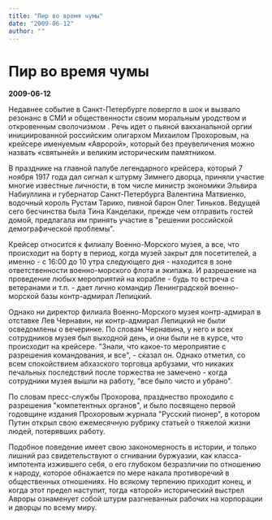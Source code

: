 ```yaml
---
title: "Пир во время чумы"
date: "2009-06-12"
author: ""
---
```


# Пир во время чумы

**2009-06-12** 

Недавнее событие в Санкт-Петербурге повергло в шок и вызвало резонанс в СМИ и общественности своим моральным уродством и откровенным сволочизмом . Речь идет о пьяной вакханальной оргии инициированной российским олигархом Михаилом Прохоровым, на крейсере именуемым «Авророй», который без преувеличения можно назвать «святыней» и великим историческим памятником.

В празднике на главной палубе легендарного крейсера, который 7 ноября 1917 года дал сигнал к штурму Зимнего дворца, приняли участие многие известные личности, в том числе министр экономики Эльвира Набиуллина и губернатор Санкт-Петербурга Валентина Матвиенко, водочный король Рустам Тарико, пивной барон Олег Тиньков. Ведущей сего бесчинства была Тина Канделаки, прежде чем отправить гостей домой, предлагала им принять участие в "решении российской демографической проблемы".

Крейсер относится к филиалу Военно-Морского музея, а все, что происходит на борту в период, когда музей закрыт для посетителей, а именно - с 16:00 до 10 утра следующего дня - находится в зоне ответственности военно-морского флота и экипажа. И разрешение на проведение любых мероприятий на корабле - будь то встреча с ветеранами и т.п. - дает лично командир Ленинградской военно-морской базы контр-адмирал Лепицкий.

Однако ни директор филиала Военно-Морского музея контр-адмирал в отставке Лев Чернавин, ни контр-адмирал Лепицкий не были осведомлены о вечеринке. По словам Чернавина, у него и всех сотрудников музея был выходной день, и они были не в курсе, что происходит на крейсере. "Знали, что какое-то мероприятие с разрешения командования, и все", - сказал он. Однако отметил, со всем спокойствием абхазского торговца арбузами, что никаких печальных последствий после торжества не замечено - когда сотрудники музея вышли на работу, "все было чисто и убрано".

По словам пресс-службы Прохорова, празднество проходило с разрешения "компетентных органов", и было посвящено первой годовщине издания Прохоровым журнала "Русский пионер", в котором Путин открыл свою ежемесячную рубрику статьей о тяжелой жизни людей, потерявших работу.

Подобное поведение имеет свою закономерность в истории, и только лишний раз свидетельствуют о сгнивании буржуазии, как класса-импотента изжившего себя, о его глубоком безразличии по отношению к народу, которое обнажается по мере накала противоречий в общественных отношениях. Но всякому терпению приходит конец, и когда этот предел наступит, тогда «второй» исторический выстрел Авроры ознаменует собой штурм разгневанных рабочих на корпорации и дворцы по всему миру.